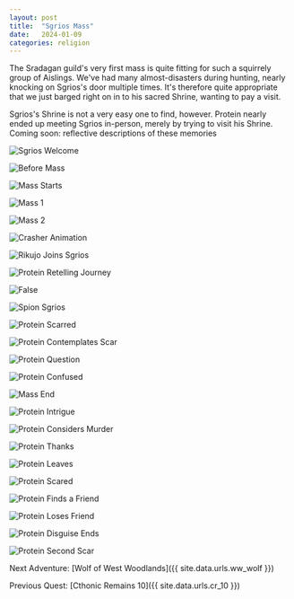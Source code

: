```yaml
---
layout: post
title:  "Sgrios Mass"
date:   2024-01-09
categories: religion
---
```


The Sradagan guild's very first mass is quite fitting for such a squirrely group of Aislings. We've had many almost-disasters during hunting, nearly knocking on Sgrios's door multiple times. It's therefore quite appropriate that we just barged right on in to his sacred Shrine, wanting to pay a visit.

Sgrios's Shrine is not a very easy one to find, however. Protein nearly ended up meeting Sgrios in-person, merely by trying to visit his Shrine. Coming soon: reflective descriptions of these memories

![Sgrios Welcome](/assets/img/sgrios/sgrios-welcome.png)

![Before Mass](/assets/img/sgrios/pre-mass.png)

![Mass Starts](/assets/img/sgrios/mass-start.png)

![Mass 1](/assets/img/sgrios/mass-1.png)

![Mass 2](/assets/img/sgrios/mass-2.png)

![Crasher Animation](/assets/img/sgrios/crasher-bad.png)

![Rikujo Joins Sgrios](/assets/img/sgrios/rikujo-dark-side.png)

![Protein Retelling Journey](/assets/img/sgrios/protein-retelling-entry.png)

![False](/assets/img/sgrios/lies.png)

![Spion Sgrios](/assets/img/sgrios/spion-sgrios-1.png)

![Protein Scarred](/assets/img/sgrios/protein-first-scar.png)

![Protein Contemplates Scar](/assets/img/sgrios/protein-contemplates-scar.png)

![Protein Question](/assets/img/sgrios/protein-question.png)

![Protein Confused](/assets/img/sgrios/protein-confused.png)

![Mass End](/assets/img/sgrios/mass-end.png)

![Protein Intrigue](/assets/img/sgrios/protein-intrigue.png)

![Protein Considers Murder](/assets/img/sgrios/protein-considers-murder.png)

![Protein Thanks](/assets/img/sgrios/protein-thanks.png)

![Protein Leaves](/assets/img/sgrios/protein-leaves.png)

![Protein Scared](/assets/img/sgrios/protein-ptsd.png)

![Protein Finds a Friend](/assets/img/sgrios/protein-finds-friend.png)

![Protein Loses Friend](/assets/img/sgrios/protein-loses-friend.png)

![Protein Disguise Ends](/assets/img/sgrios/protein-normal.png)

![Protein Second Scar](/assets/img/sgrios/protein-scar-2.png)

Next Adventure: [Wolf of West Woodlands]({{ site.data.urls.ww_wolf }})

Previous Quest: [Cthonic Remains 10]({{ site.data.urls.cr_10 }})